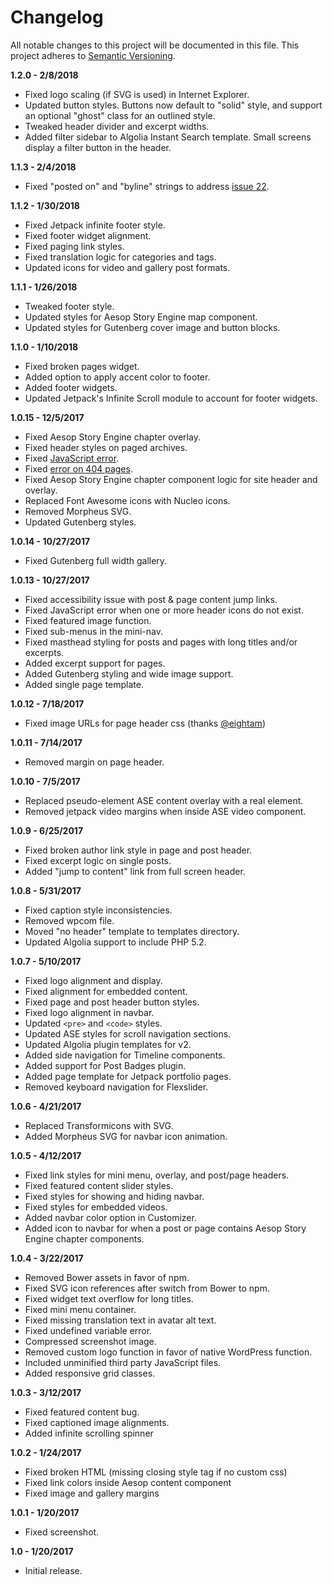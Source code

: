 # Changelog

All notable changes to this project will be documented in this file. This project adheres to [Semantic Versioning](http://semver.org/).

**1.2.0 - 2/8/2018**
- Fixed logo scaling (if SVG is used) in Internet Explorer.
- Updated button styles. Buttons now default to "solid" style, and support an optional "ghost" class for an outlined style.
- Tweaked header divider and excerpt widths.
- Added filter sidebar to Algolia Instant Search template. Small screens display a filter button in the header.

**1.1.3 - 2/4/2018**
- Fixed "posted on" and "byline" strings to address [issue 22](https://github.com/peiche/cover2/issues/22).

**1.1.2 - 1/30/2018**
- Fixed Jetpack infinite footer style.
- Fixed footer widget alignment.
- Fixed paging link styles.
- Fixed translation logic for categories and tags.
- Updated icons for video and gallery post formats.

**1.1.1 - 1/26/2018**
- Tweaked footer style.
- Updated styles for Aesop Story Engine map component.
- Updated styles for Gutenberg cover image and button blocks.

**1.1.0 - 1/10/2018**
- Fixed broken pages widget.
- Added option to apply accent color to footer.
- Added footer widgets.
- Updated Jetpack's Infinite Scroll module to account for footer widgets.

**1.0.15 - 12/5/2017**
- Fixed Aesop Story Engine chapter overlay.
- Fixed header styles on paged archives.
- Fixed [JavaScript error](https://github.com/peiche/cover2/issues/13).
- Fixed [error on 404 pages](https://github.com/peiche/cover2/issues/14).
- Fixed Aesop Story Engine chapter component logic for site header and overlay.
- Replaced Font Awesome icons with Nucleo icons.
- Removed Morpheus SVG.
- Updated Gutenberg styles.

**1.0.14 - 10/27/2017**
- Fixed Gutenberg full width gallery.

**1.0.13 - 10/27/2017**
- Fixed accessibility issue with post & page content jump links.
- Fixed JavaScript error when one or more header icons do not exist.
- Fixed featured image function.
- Fixed sub-menus in the mini-nav.
- Fixed masthead styling for posts and pages with long titles and/or excerpts.
- Added excerpt support for pages.
- Added Gutenberg styling and wide image support.
- Added single page template.

**1.0.12 - 7/18/2017**
- Fixed image URLs for page header css (thanks [@eightam](https://github.com/eightam))

**1.0.11 - 7/14/2017**
- Removed margin on page header.

**1.0.10 - 7/5/2017**
- Replaced pseudo-element ASE content overlay with a real element.
- Removed jetpack video margins when inside ASE video component.

**1.0.9 - 6/25/2017**
- Fixed broken author link style in page and post header.
- Fixed excerpt logic on single posts.
- Added "jump to content" link from full screen header.

**1.0.8 - 5/31/2017**
- Fixed caption style inconsistencies.
- Removed wpcom file.
- Moved "no header" template to templates directory.
- Updated Algolia support to include PHP 5.2.

**1.0.7 - 5/10/2017**
- Fixed logo alignment and display.
- Fixed alignment for embedded content.
- Fixed page and post header button styles.
- Fixed logo alignment in navbar.
- Updated `<pre>` and `<code>` styles.
- Updated ASE styles for scroll navigation sections.
- Updated Algolia plugin templates for v2.
- Added side navigation for Timeline components.
- Added support for Post Badges plugin.
- Added page template for Jetpack portfolio pages.
- Removed keyboard navigation for Flexslider.

**1.0.6 - 4/21/2017**
- Replaced Transformicons with SVG.
- Added Morpheus SVG for navbar icon animation.

**1.0.5 - 4/12/2017**
- Fixed link styles for mini menu, overlay, and post/page headers.
- Fixed featured content slider styles.
- Fixed styles for showing and hiding navbar.
- Fixed styles for embedded videos.
- Added navbar color option in Customizer.
- Added icon to navbar for when a post or page contains Aesop Story Engine chapter components.

**1.0.4 - 3/22/2017**
- Removed Bower assets in favor of npm.
- Fixed SVG icon references after switch from Bower to npm.
- Fixed widget text overflow for long titles.
- Fixed mini menu container.
- Fixed missing translation text in avatar alt text.
- Fixed undefined variable error.
- Compressed screenshot image.
- Removed custom logo function in favor of native WordPress function.
- Included unminified third party JavaScript files.
- Added responsive grid classes.

**1.0.3 - 3/12/2017**
- Fixed featured content bug.
- Fixed captioned image alignments.
- Added infinite scrolling spinner

**1.0.2 - 1/24/2017**
- Fixed broken HTML (missing closing style tag if no custom css)
- Fixed link colors inside Aesop content component
- Fixed image and gallery margins

**1.0.1 - 1/20/2017**
- Fixed screenshot.

**1.0 - 1/20/2017**
- Initial release.
